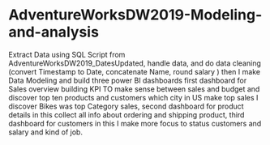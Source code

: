 # AdventureWorksDW2019-Modeling-and-analysis

Extract Data using SQL Script from AdventureWorksDW2019_DatesUpdated, handle data, and do data cleaning (convert Timestamp to Date, concatenate Name, round salary ) then I make Data Modeling and build three power BI dashboards first dashboard for Sales overview building KPI TO make sense between sales and budget and discover top ten products and customers which city in US make top sales I discover Bikes was top Category sales, second dashboard for product details in this collect all info about ordering and shipping product, third dashboard for customers in this I make more focus to status customers and salary and kind of job.
